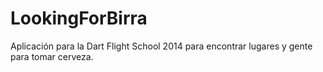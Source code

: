 LookingForBirra
===============

Aplicación para la Dart Flight School 2014 para encontrar lugares y gente para tomar cerveza.
